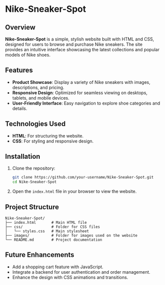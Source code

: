 # Nike-Sneaker-Spot

## Overview
**Nike-Sneaker-Spot** is a simple, stylish website built with HTML and CSS, designed for users to browse and purchase Nike sneakers. The site provides an intuitive interface showcasing the latest collections and popular models of Nike shoes.

## Features
- **Product Showcase**: Display a variety of Nike sneakers with images, descriptions, and pricing.
- **Responsive Design**: Optimized for seamless viewing on desktops, tablets, and mobile devices.
- **User-Friendly Interface**: Easy navigation to explore shoe categories and details.

## Technologies Used
- **HTML**: For structuring the website.
- **CSS**: For styling and responsive design.

## Installation
1. Clone the repository:
   ```bash
   git clone https://github.com/your-username/Nike-Sneaker-Spot.git
   cd Nike-Sneaker-Spot
   ```
2. Open the `index.html` file in your browser to view the website.

## Project Structure
```
Nike-Sneaker-Spot/
├── index.html       # Main HTML file
├── css/             # Folder for CSS files
│   └── styles.css   # Main stylesheet
├── images/          # Folder for images used on the website
└── README.md        # Project documentation
```

## Future Enhancements
- Add a shopping cart feature with JavaScript.
- Integrate a backend for user authentication and order management.
- Enhance the design with CSS animations and transitions.
